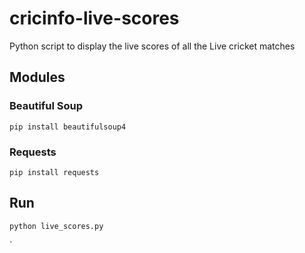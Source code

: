 # cricinfo-live-scores
Python script to display the live scores of all the Live cricket matches

## Modules
  ### Beautiful Soup
  
  `pip install beautifulsoup4`
  
  ### Requests
  
  `pip install requests`
  
## Run
  `python live_scores.py`
 

  
`
